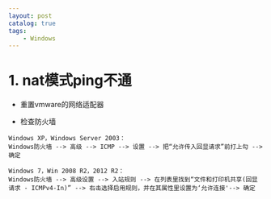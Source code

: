 ```yaml
---
layout: post   	
catalog: true 	
tags:
    - Windows
---
```




# 1. nat模式ping不通

* 重置vmware的网络适配器

* 检查防火墙

```
Windows XP，Windows Server 2003：
Windows防火墙 --> 高级 --> ICMP --> 设置 --> 把“允许传入回显请求”前打上勾 --> 确定

Windows 7，Win 2008 R2，2012 R2：
Windows防火墙 --> 高级设置 --> 入站规则 --> 在列表里找到“文件和打印机共享(回显请求 - ICMPv4-In)” --> 右击选择启用规则，并在其属性里设置为‘允许连接'--> 确定
```

